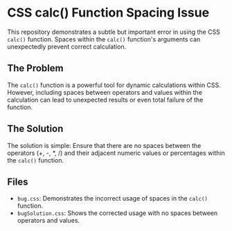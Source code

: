 # CSS calc() Function Spacing Issue

This repository demonstrates a subtle but important error in using the CSS `calc()` function.  Spaces within the `calc()` function's arguments can unexpectedly prevent correct calculation.

## The Problem

The `calc()` function is a powerful tool for dynamic calculations within CSS. However, including spaces between operators and values within the calculation can lead to unexpected results or even total failure of the function.

## The Solution

The solution is simple: Ensure that there are no spaces between the operators (+, -, *, /) and their adjacent numeric values or percentages within the `calc()` function.

## Files

* `bug.css`: Demonstrates the incorrect usage of spaces in the `calc()` function.
* `bugSolution.css`: Shows the corrected usage with no spaces between operators and values.